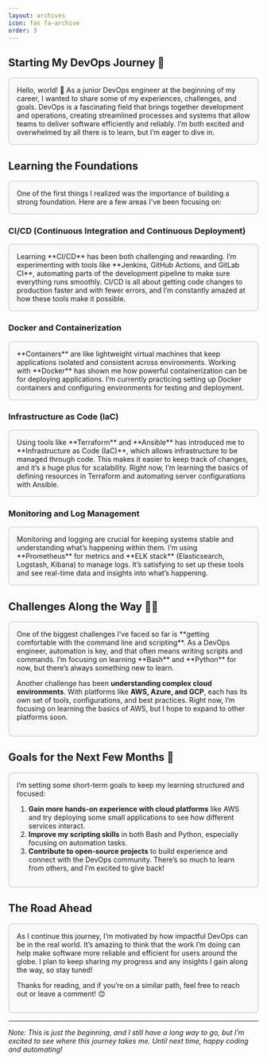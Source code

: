 ```yaml
---
layout: archives
icon: fas fa-archive
order: 3
---
```


<style>
.box {
  border: 2px solid #ddd;
  padding: 15px;
  border-radius: 8px;
  margin: 15px 0;
  background-color: #f9f9f9;
}
</style>

## Starting My DevOps Journey 🚀

<div class="box">
Hello, world! 👋 As a junior DevOps engineer at the beginning of my career, I wanted to share some of my experiences, challenges, and goals. DevOps is a fascinating field that brings together development and operations, creating streamlined processes and systems that allow teams to deliver software efficiently and reliably. I’m both excited and overwhelmed by all there is to learn, but I’m eager to dive in.
</div>

## Learning the Foundations

<div class="box">
One of the first things I realized was the importance of building a strong foundation. Here are a few areas I've been focusing on:
</div>

### CI/CD (Continuous Integration and Continuous Deployment)
<div class="box">
Learning **CI/CD** has been both challenging and rewarding. I’m experimenting with tools like **Jenkins, GitHub Actions, and GitLab CI**, automating parts of the development pipeline to make sure everything runs smoothly. CI/CD is all about getting code changes to production faster and with fewer errors, and I’m constantly amazed at how these tools make it possible.
</div>

### Docker and Containerization
<div class="box">
**Containers** are like lightweight virtual machines that keep applications isolated and consistent across environments. Working with **Docker** has shown me how powerful containerization can be for deploying applications. I’m currently practicing setting up Docker containers and configuring environments for testing and deployment.
</div>

### Infrastructure as Code (IaC)
<div class="box">
Using tools like **Terraform** and **Ansible** has introduced me to **Infrastructure as Code (IaC)**, which allows infrastructure to be managed through code. This makes it easier to keep track of changes, and it’s a huge plus for scalability. Right now, I’m learning the basics of defining resources in Terraform and automating server configurations with Ansible.
</div>

### Monitoring and Log Management
<div class="box">
Monitoring and logging are crucial for keeping systems stable and understanding what’s happening within them. I’m using **Prometheus** for metrics and **ELK stack** (Elasticsearch, Logstash, Kibana) to manage logs. It’s satisfying to set up these tools and see real-time data and insights into what’s happening.
</div>

## Challenges Along the Way 🧗‍♂️

<div class="box">
One of the biggest challenges I’ve faced so far is **getting comfortable with the command line and scripting**. As a DevOps engineer, automation is key, and that often means writing scripts and commands. I’m focusing on learning **Bash** and **Python** for now, but there’s always something new to learn.

Another challenge has been **understanding complex cloud environments**. With platforms like **AWS, Azure, and GCP**, each has its own set of tools, configurations, and best practices. Right now, I’m focusing on learning the basics of AWS, but I hope to expand to other platforms soon.
</div>

## Goals for the Next Few Months 🎯

<div class="box">
I’m setting some short-term goals to keep my learning structured and focused:

1. **Gain more hands-on experience with cloud platforms** like AWS and try deploying some small applications to see how different services interact.
2. **Improve my scripting skills** in both Bash and Python, especially focusing on automation tasks.
3. **Contribute to open-source projects** to build experience and connect with the DevOps community. There’s so much to learn from others, and I’m excited to give back!
</div>

## The Road Ahead

<div class="box">
As I continue this journey, I’m motivated by how impactful DevOps can be in the real world. It’s amazing to think that the work I’m doing can help make software more reliable and efficient for users around the globe. I plan to keep sharing my progress and any insights I gain along the way, so stay tuned!

Thanks for reading, and if you’re on a similar path, feel free to reach out or leave a comment! 😊
</div>

---

*Note: This is just the beginning, and I still have a long way to go, but I’m excited to see where this journey takes me. Until next time, happy coding and automating!*